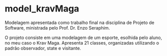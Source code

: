# model_kravMaga
Modelagem apresentada como trabalho final na disciplina de Projeto de Software, ministrada pelo Prof. Dr. Enzo Seraphim. 

O projeto consiste em uma modelagem de um esporte, esolhida pelo aluno, no meu caso o Krav Maga.
Apresenta 21 classes, organizadas utilizando o padrão observador, state e visitante.
